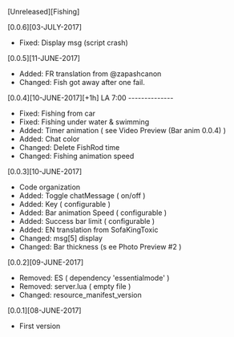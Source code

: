 [Unreleased][Fishing]

[0.0.6][03-JULY-2017]
- Fixed: Display msg (script crash)

[0.0.5][11-JUNE-2017]
- Added: FR translation from @zapashcanon
- Changed: Fish got away after one fail.

[0.0.4][10-JUNE-2017][+1h] LA 7:00 --------------
- Fixed: Fishing from car
- Fixed: Fishing under water & swimming
- Added: Timer animation ( see Video Preview (Bar anim 0.0.4) )
- Added: Chat color
- Changed: Delete FishRod time
- Changed: Fishing animation speed

[0.0.3][10-JUNE-2017]
- Code organization
- Added: Toggle chatMessage ( on/off )
- Added: Key ( configurable )
- Added: Bar animation Speed ( configurable )
- Added: Success bar limit ( configurable )
- Added: EN translation from SofaKingToxic
- Changed: msg[5] display
- Changed: Bar thickness (s ee Photo Preview #2 )

[0.0.2][09-JUNE-2017]
- Removed: ES ( dependency 'essentialmode' )
- Removed: server.lua ( empty file )
- Changed: resource_manifest_version

[0.0.1][08-JUNE-2017]
- First version
